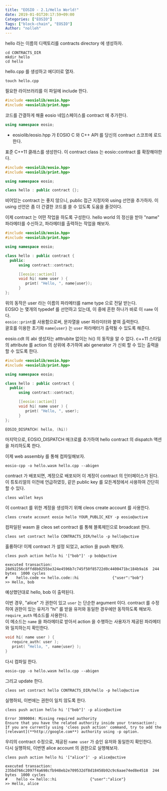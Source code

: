 ```yaml
---
title: "EOSIO - 2.1/Hello World!"
date: 2019-01-01T20:17:59+09:00
Categories: ["EOSIO"]
Tags: ["block-chain", "EOSIO"]
Author: "nolleh"
---
```


hello 라는 이름의 디렉토리를 contracts directory 에 생성하자.

```shell
cd CONTRACTS_DIR
mkdir hello
cd hello
```

hello.cpp 를 생성하고 에디터로 열자.

```shell
touch hello.cpp
```

필요한 라이브러리를 이 파일에 include 한다.

```c++
#include <eosiolib/eosio.hpp>
#include <eosiolib/print.hpp>
```

코드를 간결하게 해줄 eosio 네임스페이스를 contract 에 추가한다.

```c++
using namespace eosio;
```

- eosiolib/eosio.hpp 가 EOSIO C 와 C++ API 를 당신의 contract 스코프에 로드한다.

표준 C++11 클래스를 생성한다. 이 contract class 는 eosio::contract 를 확장해야한다.

```c++
#include <eosiolib/eosio.hpp>
#include <eosiolib/print.hpp>

using namespace eosio;

class hello : public contract {};
```

비어있는 contract 는 좋지 않으니, public 접근 지정자와 using 선언을 추가하자. 이 using 선언은 좀 더 간결한 코드를 쓸 수 있도록 도움을 줄것이다.

이제 contract 는 어떤 작업을 하도록 구성한다. hello world 의 정신을 받아 "name" 파라메터를 수신하고, 파라메터를 출력하는 작업을 해보자.

```c++
#include <eosiolib/eosio.hpp>
#include <eosiolib/print.hpp>

using namespace eosio;

class hello : public contract {
  public:
      using contract::contract;

      [[eosio::action]]
      void hi( name user ) {
         print( "Hello, ", name{user});
      }
};
```

위의 동작은 user 라는 이름의 파라메터를 name type 으로 전달 받는다.  
EOSIO 는 몇개의 typedef 를 선언하고 있는데, 이 중에 흔한 하나가 바로 이 `name` 이다.  
`eosio::print`를 사용함으로써, 문자열을 user 파라미터와 붙여 출력한다.  
괄호를 이용한 초기화 `name{user}` 는 `user` 파라메터가 출력될 수 있도록 해준다.

eosio.cdt 의 abi 생성자는 atttrubite 없이는 hi() 의 동작을 알 수 없다. c++11 스타일의 attribute 를 action 의 상위에 추가하여 abi generator 가 신뢰 할 수 있는 출력을 할 수 있도록 한다.

```c++
#include <eosiolib/eosio.hpp>
#include <eosiolib/print.hpp>

using namespace eosio;

class hello : public contract {
  public:
      using contract::contract;

      [[eosio::action]]
      void hi( name user ) {
         print( "Hello, ", user);
      }
};

EOSIO_DISPATCH( hello, (hi))
```

마지막으로, EOSIO_DISPATCH 매크로를 추가하여 hello contract 의 dispatch 액션을 처리하도록 한다.

이제 web assembly 를 통해 컴파일해보자.

```shell
eosio-cpp -o hello.wasm hello.cpp --abigen
```

contract 가 배포되면, 계정으로 배포되어 이 계정이 contract 의 인터페이스가 된다.  
이 튜토리얼의 이전에 언급하였듯, 같은 public key 를 모든계정에서 사용하여 간단히 할 수 있다.

```shell
cleos wallet keys
```

이 contract 를 위한 계정을 생성하기 위해 cleos create account 를 사용한다.

```shell
cleos create account eosio hello YOUR_PUBLIC_KEY -p eosio@active
```

컴파일된 wasm 을 cleos set contract 를 통해 블록체인으로 broadcast 한다.

```shell
cleos set contract hello CONTRACTS_DIR/hello -p hello@active
```

훌륭하다! 이제 contract 가 설정 되었고, action 을 push 해보자.

```shell
cleos push action hello hi '["bob"]' -p bob@active
```

```shell
executed transaction: 28d92256c8ffd8b0255be324e4596b7c745f50f85722d0c4400471bc184b9a16  244 bytes  1000 cycles
#    hello.code <= hello.code::hi               {"user":"bob"}
>> Hello, bob
```

예상했던대로 hello, bob 이 출력된다.

이번 경우, "alice" 가 권한이 있고 `user` 는 단순한 argument 이다. contract 를 수정하여 권한이 있는 유저가 "hi" 를 받을 유저와 동일한 경우에만 동작하도록 해보자.  
`require_auth` 메소드를 사용한다.  
이 메소드는 `name` 을 파라메터로 받아서 action 을 수행하는 사용자가 제공된 파라메터와 일치하는지 확인한다.

```c++
void hi( name user ) {
   require_auth( user );
   print( "Hello, ", name{user} );
}
```

다시 컴파일 한다.

```shell
eosio-cpp -o hello.wasm hello.cpp --abigen
```

그리고 update 한다.

```shell
cleos set contract hello CONTRACTS_DIR/hello -p hello@active
```

실행하되, 이번에는 권한이 일치 않도록 한다.

```shell
cleos push action hello hi '["bob"]' -p alice@active
```

```shell
Error 3090004: Missing required authority
Ensure that you have the related authority inside your transaction!;
If you are currently using 'cleos push action' command, try to add the [relevant](**http://google.com**) authority using -p option.
```

우리의 contract 수정으로, 제공된 `name user` 가 승인 유저와 동일한지 확인한다.  
다시 실행하되, 이번엔 alice account 의 권한으로 실행해보자.

```shell
cleos push action hello hi '["alice"]' -p alice@active
```

```shell
executed transaction: 235bd766c2097f4a698cfb948eb2e709532df8d18458b92c9c6aae74ed8e4518  244 bytes  1000 cycles
#    hello <= hello::hi               {"user":"alice"}
>> Hello, alice
```
